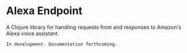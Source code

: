 # Alexa Endpoint

A Clojure library for handling requests from and responses to Amazon's Alexa voice assistant.

```
In development. Documentation forthcoming.
```
